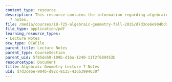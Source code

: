 ```yaml
---
content_type: resource
description: This resource contains the information regarding algebraic geometry lecture
  7 notes.
file: /media/courses/18-725-algebraic-geometry-fall-2015/d7d3ce6e904bd92c8135436b3994630f_MIT18_725F15_lec07.pdf
file_type: application/pdf
learning_resource_types:
- Lecture Notes
ocw_type: OCWFile
parent_title: Lecture Notes
parent_type: CourseSection
parent_uid: 5f85de59-109b-d1ba-1240-11f2f689453b
resourcetype: Document
title: Algebraic Geometry Lecture 7 Notes
uid: d7d3ce6e-904b-d92c-8135-436b3994630f
---
```

